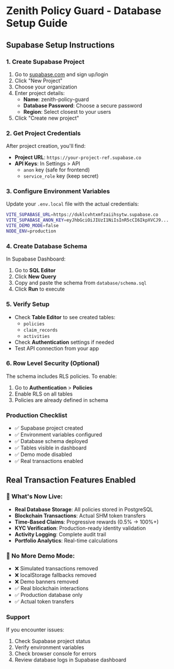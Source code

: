 # Zenith Policy Guard - Database Setup Guide

## Supabase Setup Instructions

### 1. Create Supabase Project
1. Go to [supabase.com](https://supabase.com) and sign up/login
2. Click "New Project"
3. Choose your organization
4. Enter project details:
   - **Name**: zenith-policy-guard
   - **Database Password**: Choose a secure password
   - **Region**: Select closest to your users
5. Click "Create new project"

### 2. Get Project Credentials
After project creation, you'll find:
- **Project URL**: `https://your-project-ref.supabase.co`
- **API Keys**: In Settings > API
  - `anon` key (safe for frontend)
  - `service_role` key (keep secret)

### 3. Configure Environment Variables
Update your `.env.local` file with the actual credentials:

```bash
VITE_SUPABASE_URL=https://duklcvhtxmfzaiihsytw.supabase.co
VITE_SUPABASE_ANON_KEY=eyJhbGciOiJIUzI1NiIsInR5cCI6IkpXVCJ9...
VITE_DEMO_MODE=false
NODE_ENV=production
```

### 4. Create Database Schema
In Supabase Dashboard:
1. Go to **SQL Editor**
2. Click **New Query**
3. Copy and paste the schema from `database/schema.sql`
4. Click **Run** to execute

### 5. Verify Setup
- Check **Table Editor** to see created tables:
  - `policies`
  - `claim_records` 
  - `activities`
- Check **Authentication** settings if needed
- Test API connection from your app

### 6. Row Level Security (Optional)
The schema includes RLS policies. To enable:
1. Go to **Authentication** > **Policies**
2. Enable RLS on all tables
3. Policies are already defined in schema

### Production Checklist
- ✅ Supabase project created
- ✅ Environment variables configured
- ✅ Database schema deployed
- ✅ Tables visible in dashboard
- ✅ Demo mode disabled
- ✅ Real transactions enabled

## Real Transaction Features Enabled

### 🚀 What's Now Live:
- **Real Database Storage**: All policies stored in PostgreSQL
- **Blockchain Transactions**: Actual SHM token transfers
- **Time-Based Claims**: Progressive rewards (0.5% → 100%+)
- **KYC Verification**: Production-ready identity validation
- **Activity Logging**: Complete audit trail
- **Portfolio Analytics**: Real-time calculations

### 🔄 No More Demo Mode:
- ❌ Simulated transactions removed
- ❌ localStorage fallbacks removed
- ❌ Demo banners removed
- ✅ Real blockchain interactions
- ✅ Production database only
- ✅ Actual token transfers

### Support
If you encounter issues:
1. Check Supabase project status
2. Verify environment variables
3. Check browser console for errors
4. Review database logs in Supabase dashboard
